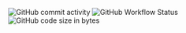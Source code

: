 ![GitHub commit activity](https://img.shields.io/github/commit-activity/w/Forwall100/crypto-indicators-api)
![GitHub Workflow Status](https://img.shields.io/github/workflow/status/Forwall100/crypto-indicators-api/pytest?label=tests)
![GitHub code size in bytes](https://img.shields.io/github/languages/code-size/Forwall100/crypto-indicators-api)
